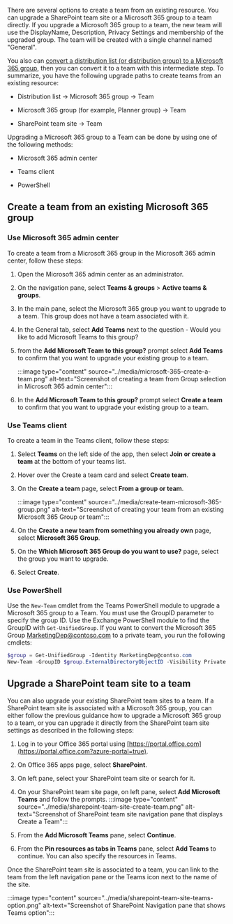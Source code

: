There are several options to create a team from an existing resource. You can upgrade a SharePoint team site or a Microsoft 365 group to a team directly. If you upgrade a Microsoft 365 group to a team, the new team will use the DisplayName, Description, Privacy Settings and membership of the upgraded group. The team will be created with a single channel named "General". 

You also can [convert a distribution list (or distribution group) to a Microsoft 365 group](/microsoft-365/admin/manage/upgrade-distribution-lists?azure-portal=true), then you can convert it to a team with this intermediate step. 
To summarize, you have the following upgrade paths to create teams from an existing resource:

- Distribution list -> Microsoft 365 group -> Team

- Microsoft 365 group (for example, Planner group) -> Team

- SharePoint team site -> Team

Upgrading a Microsoft 365 group to a Team can be done by using one of the following methods:

- Microsoft 365 admin center

- Teams client

- PowerShell

## Create a team from an existing Microsoft 365 group

### Use Microsoft 365 admin center 

To create a team from a Microsoft 365 group in the Microsoft 365 admin center, follow these steps:

1. Open the Microsoft 365 admin center as an administrator.

2. On the navigation pane, select **Teams & groups** > **Active teams & groups**.

3. In the main pane, select the Microsoft 365 group you want to upgrade to a team. This group does not have a team associated with it.

4. In the General tab, select **Add Teams** next to the question - Would you like to add Microsoft Teams to this group?

5. from the **Add Microsoft Team to this group?** prompt select **Add Teams** to confirm that you want to upgrade your existing group to a team.

    :::image type="content" source="../media/microsoft-365-create-a-team.png" alt-text="Screenshot of creating a team from Group selection in Microsoft 365 admin center":::  

6. In the **Add Microsoft Team to this group?** prompt select **Create a team** to confirm that you want to upgrade your existing group to a team.

### Use Teams client 
To create a team in the Teams client, follow these steps:

1. Select **Teams** on the left side of the app, then select **Join or create a team** at the bottom of your teams list.

2. Hover over the Create a team card and select **Create team**.

3. On the **Create a team** page, select **From a group or team**.  

    :::image type="content" source="../media/create-team-microsoft-365-group.png" alt-text="Screenshot of creating  your team from an existing Microsoft 365 Group or team":::  

4. On the **Create a new team from something you already own** page, select **Microsoft 365 Group**.

5. On the **Which Microsoft 365 Group do you want to use?** page, select the group you want to upgrade.

6. Select **Create**.
 
### Use PowerShell 

Use the ```New-Team``` cmdlet from the Teams PowerShell module to upgrade a Microsoft 365 group to a Team. You must use the GroupID parameter to specify the group ID. Use the Exchange PowerShell module to find the GroupID with ```Get-UnifiedGroup```. If you want to convert the Microsoft 365 Group MarketingDep@contoso.com to a private team, you run the following cmdlets:
 

```powershell
$group = Get-UnifiedGroup -Identity MarketingDep@contso.com
New-Team -GroupID $group.ExternalDirectoryObjectID -Visibility Private
```

## Upgrade a SharePoint team site to a team

You can also upgrade your existing SharePoint team sites to a team. If a SharePoint team site is associated with a Microsoft 365 group, you can either follow the previous guidance how to upgrade a Microsoft 365 group to a team, or you can upgrade it directly from the SharePoint team site settings as described in the following steps:

1. Log in to your Office 365 portal using [https://portal.office.com](https://portal.office.com?azure-portal=true).

2. On Office 365 apps page, select **SharePoint**.

3. On left pane, select your SharePoint team site or search for it.

4. On your SharePoint team site page, on left pane, select **Add Microsoft Teams** and follow the prompts. 
:::image type="content" source="../media/sharepoint-team-site-create-team.png" alt-text="Screenshot of SharePoint team site navigation pane that displays Create a Team":::  


5. From the **Add Microsoft Teams** pane, select **Continue**.

6. From the **Pin resources as tabs in Teams** pane, select **Add Teams** to continue. You can also specify the resources in Teams. 

Once the SharePoint team site is associated to a team, you can link to the team from the left navigation pane or the Teams icon next to the name of the site.

:::image type="content" source="../media/sharepoint-team-site-teams-option.png" alt-text="Screenshot of SharePoint Navigation pane that shows Teams option":::  

 

 
